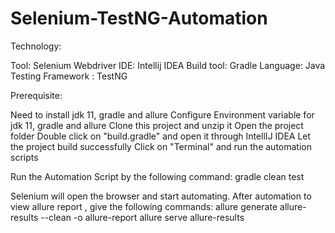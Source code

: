 # Selenium-TestNG-Automation

Technology:

Tool: Selenium Webdriver
IDE: Intellij IDEA
Build tool: Gradle
Language: Java
Testing Framework : TestNG

Prerequisite:

Need to install jdk 11, gradle and allure
Configure Environment variable for jdk 11, gradle and allure
Clone this project and unzip it
Open the project folder
Double click on "build.gradle" and open it through IntellIJ IDEA
Let the project build successfully
Click on "Terminal" and run the automation scripts

Run the Automation Script by the following command:
gradle clean test 

Selenium will open the browser and start automating.
After automation to view allure report , give the following commands:
allure generate allure-results --clean -o allure-report
allure serve allure-results

